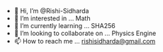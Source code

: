 - 👋 Hi, I’m @Rishi-Sidharda
- 👀 I’m interested in ... Math
- 🌱 I’m currently learning ... SHA256
- 💞️ I’m looking to collaborate on ... Physics Engine  
- 📫 How to reach me ... rishisidharda@gmail.com

<!---
Rishi-Sidharda/Rishi-Sidharda is a ✨ special ✨ repository because its `README.md` (this file) appears on your GitHub profile.
You can click the Preview link to take a look at your changes.
--->
